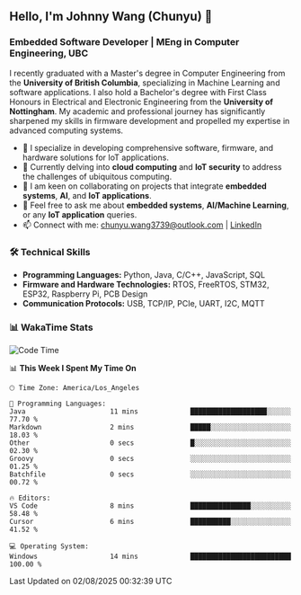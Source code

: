 ## Hello, I'm Johnny Wang (Chunyu) 👋

### Embedded Software Developer | MEng in Computer Engineering, UBC

I recently graduated with a Master's degree in Computer Engineering from the **University of British Columbia**, specializing in Machine Learning and software applications. I also hold a Bachelor's degree with First Class Honours in Electrical and Electronic Engineering from the **University of Nottingham**. My academic and professional journey has significantly sharpened my skills in firmware development and propelled my expertise in advanced computing systems.

- 🔭 I specialize in developing comprehensive software, firmware, and hardware solutions for IoT applications.
- 🌱 Currently delving into **cloud computing** and **IoT security** to address the challenges of ubiquitous computing.
- 🤝 I am keen on collaborating on projects that integrate **embedded systems**, **AI**, and **IoT applications**.
- 💬 Feel free to ask me about **embedded systems**, **AI/Machine Learning**, or any **IoT application** queries.
- 📫 Connect with me: [chunyu.wang3739@outlook.com](mailto:chunyu.wang3739@outlook.com) | [LinkedIn](https://www.linkedin.com/in/shycw1/)


### 🛠️ Technical Skills
- **Programming Languages:** Python, Java, C/C++, JavaScript, SQL
- **Firmware and Hardware Technologies:** RTOS, FreeRTOS, STM32, ESP32, Raspberry Pi, PCB Design
- **Communication Protocols:** USB, TCP/IP, PCIe, UART, I2C, MQTT

### 📊 WakaTime Stats
<!--START_SECTION:waka-->
![Code Time](http://img.shields.io/badge/Code%20Time-116%20hrs%2043%20mins-blue)

📊 **This Week I Spent My Time On** 

```text
🕑︎ Time Zone: America/Los_Angeles

💬 Programming Languages: 
Java                     11 mins             ███████████████████░░░░░░   77.70 % 
Markdown                 2 mins              █████░░░░░░░░░░░░░░░░░░░░   18.03 % 
Other                    0 secs              █░░░░░░░░░░░░░░░░░░░░░░░░   02.30 % 
Groovy                   0 secs              ░░░░░░░░░░░░░░░░░░░░░░░░░   01.25 % 
Batchfile                0 secs              ░░░░░░░░░░░░░░░░░░░░░░░░░   00.72 % 

🔥 Editors: 
VS Code                  8 mins              ███████████████░░░░░░░░░░   58.48 % 
Cursor                   6 mins              ██████████░░░░░░░░░░░░░░░   41.52 % 

💻 Operating System: 
Windows                  14 mins             █████████████████████████   100.00 % 
```


 Last Updated on 02/08/2025 00:32:39 UTC
<!--END_SECTION:waka-->
